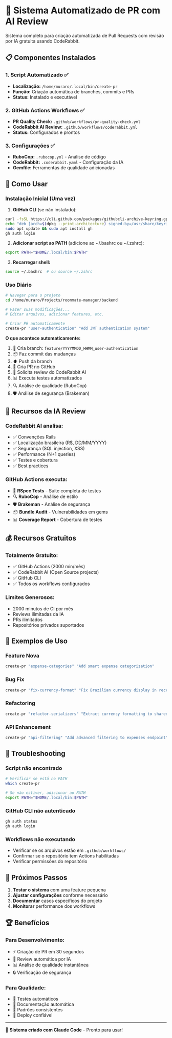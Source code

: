 # 🤖 Sistema Automatizado de PR com AI Review

Sistema completo para criação automatizada de Pull Requests com revisão por IA gratuita usando CodeRabbit.

## 📋 Componentes Instalados

### 1. Script Automatizado ✅
- **Localização:** `/home/muraro/.local/bin/create-pr`
- **Função:** Criação automática de branches, commits e PRs
- **Status:** Instalado e executável

### 2. GitHub Actions Workflows ✅
- **PR Quality Check:** `.github/workflows/pr-quality-check.yml`
- **CodeRabbit AI Review:** `.github/workflows/coderabbit.yml`
- **Status:** Configurados e prontos

### 3. Configurações ✅
- **RuboCop:** `.rubocop.yml` - Análise de código
- **CodeRabbit:** `.coderabbit.yaml` - Configuração da IA
- **Gemfile:** Ferramentas de qualidade adicionadas

## 🚀 Como Usar

### Instalação Inicial (Uma vez)

1. **GitHub CLI** (se não instalado):
```bash
curl -fsSL https://cli.github.com/packages/githubcli-archive-keyring.gpg | sudo dd of=/usr/share/keyrings/githubcli-archive-keyring.gpg
echo "deb [arch=$(dpkg --print-architecture) signed-by=/usr/share/keyrings/githubcli-archive-keyring.gpg] https://cli.github.com/packages stable main" | sudo tee /etc/apt/sources.list.d/github-cli.list > /dev/null
sudo apt update && sudo apt install gh
gh auth login
```

2. **Adicionar script ao PATH** (adicione ao ~/.bashrc ou ~/.zshrc):
```bash
export PATH="$HOME/.local/bin:$PATH"
```

3. **Recarregar shell:**
```bash
source ~/.bashrc  # ou source ~/.zshrc
```

### Uso Diário

```bash
# Navegar para o projeto
cd /home/muraro/Projects/roommate-manager/backend

# Fazer suas modificações...
# Editar arquivos, adicionar features, etc.

# Criar PR automaticamente
create-pr "user-authentication" "Add JWT authentication system"
```

**O que acontece automaticamente:**
1. 🌿 Cria branch: `feature/YYYYMMDD_HHMM_user-authentication`
2. 📦 Faz commit das mudanças
3. ⬆️  Push da branch
4. 🎯 Cria PR no GitHub
5. 🤖 Solicita review do CodeRabbit AI
6. 📊 Executa testes automatizados
7. 🔍 Análise de qualidade (RuboCop)
8. 🛡️  Análise de segurança (Brakeman)

## 🤖 Recursos da IA Review

### CodeRabbit AI analisa:
- ✅ Convenções Rails
- ✅ Localização brasileira (R$, DD/MM/YYYY)
- ✅ Segurança (SQL injection, XSS)
- ✅ Performance (N+1 queries)
- ✅ Testes e cobertura
- ✅ Best practices

### GitHub Actions executa:
- 🧪 **RSpec Tests** - Suite completa de testes
- 🔍 **RuboCop** - Análise de estilo
- 🛡️ **Brakeman** - Análise de segurança
- 📦 **Bundle Audit** - Vulnerabilidades em gems
- 📊 **Coverage Report** - Cobertura de testes

## 💰 Recursos Gratuitos

### Totalmente Gratuito:
- ✅ GitHub Actions (2000 min/mês)
- ✅ CodeRabbit AI (Open Source projects)
- ✅ GitHub CLI
- ✅ Todos os workflows configurados

### Limites Generosos:
- 2000 minutos de CI por mês
- Reviews ilimitadas da IA
- PRs ilimitados
- Repositórios privados suportados

## 📝 Exemplos de Uso

### Feature Nova
```bash
create-pr "expense-categories" "Add smart expense categorization"
```

### Bug Fix
```bash
create-pr "fix-currency-format" "Fix Brazilian currency display in receipts"
```

### Refactoring
```bash
create-pr "refactor-serializers" "Extract currency formatting to shared concern"
```

### API Enhancement
```bash
create-pr "api-filtering" "Add advanced filtering to expenses endpoint"
```

## 🔧 Troubleshooting

### Script não encontrado
```bash
# Verificar se está no PATH
which create-pr

# Se não estiver, adicionar ao PATH
export PATH="$HOME/.local/bin:$PATH"
```

### GitHub CLI não autenticado
```bash
gh auth status
gh auth login
```

### Workflows não executando
- Verificar se os arquivos estão em `.github/workflows/`
- Confirmar se o repositório tem Actions habilitadas
- Verificar permissões do repositório

## 🎯 Próximos Passos

1. **Testar o sistema** com uma feature pequena
2. **Ajustar configurações** conforme necessário
3. **Documentar** casos específicos do projeto
4. **Monitorar** performance dos workflows

## 🏆 Benefícios

### Para Desenvolvimento:
- ⚡ Criação de PR em 30 segundos
- 🤖 Review automática por IA
- 📊 Análise de qualidade instantânea
- 🔒 Verificação de segurança

### Para Qualidade:
- 🧪 Testes automáticos
- 📝 Documentação automática
- 🎯 Padrões consistentes
- 🚀 Deploy confiável

---
🤖 **Sistema criado com Claude Code** - Pronto para usar!